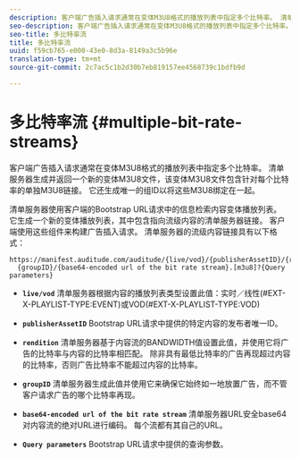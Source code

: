 ```yaml
---
description: 客户端广告插入请求通常在变体M3U8格式的播放列表中指定多个比特率。 清单服务器生成并返回一个新的变体M3U8文件，该变体M3U8文件包含针对每个比特率的单独M3U8链接。 它还生成唯一的组ID以将这些M3U8绑定在一起。
seo-description: 客户端广告插入请求通常在变体M3U8格式的播放列表中指定多个比特率。 清单服务器生成并返回一个新的变体M3U8文件，该变体M3U8文件包含针对每个比特率的单独M3U8链接。 它还生成唯一的组ID以将这些M3U8绑定在一起。
seo-title: 多比特率流
title: 多比特率流
uuid: f59cb765-e000-43e0-8d3a-8149a3c5b96e
translation-type: tm+mt
source-git-commit: 2c7ac5c1b2d30b7eb819157ee4568739c1bdfb9d

---
```



# 多比特率流 {#multiple-bit-rate-streams}

客户端广告插入请求通常在变体M3U8格式的播放列表中指定多个比特率。 清单服务器生成并返回一个新的变体M3U8文件，该变体M3U8文件包含针对每个比特率的单独M3U8链接。 它还生成唯一的组ID以将这些M3U8绑定在一起。

清单服务器使用客户端的Bootstrap URL请求中的信息检索内容变体播放列表。 它生成一个新的变体播放列表，其中包含指向流级内容的清单服务器链接。 客户端使用这些组件来构建广告插入请求。 清单服务器的流级内容链接具有以下格式：

```
https://manifest.auditude.com/auditude/{live/vod}/{publisherAssetID}/{rendition}/
  {groupID}/{base64-encoded url of the bit rate stream}.[m3u8]?{Query parameters}
```

* **`live/vod`** 清单服务器根据内容的播放列表类型设置此值：实时／线性(#EXT-X-PLAYLIST-TYPE:EVENT)或VOD(#EXT-X-PLAYLIST-TYPE:VOD)

* **`publisherAssetID`** Bootstrap URL请求中提供的特定内容的发布者唯一ID。

* **`rendition`** 清单服务器基于内容流的BANDWIDTH值设置此值，并使用它将广告的比特率与内容的比特率相匹配。 除非具有最低比特率的广告再现超过内容的比特率，否则广告比特率不能超过内容的比特率。

* **`groupID`** 清单服务器生成此值并使用它来确保它始终如一地放置广告，而不管客户请求广告的哪个比特率再现。

* **`base64-encoded url of the bit rate stream`** 清单服务器URL安全base64对内容流的绝对URL进行编码。 每个流都有其自己的URL。

* **`Query parameters`** Bootstrap URL请求中提供的查询参数。

